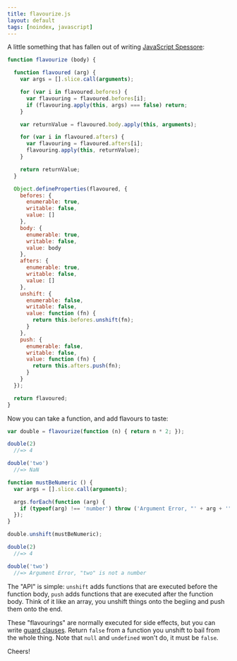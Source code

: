 ```yaml
---
title: flavourize.js
layout: default
tags: [noindex, javascript]
---
```


A little something that has fallen out of writing [JavaScript Spessore][js]:

[js]: https://leanpub.com/javascript-spessore

```javascript
function flavourize (body) {

  function flavoured (arg) {
    var args = [].slice.call(arguments);

    for (var i in flavoured.befores) {
      var flavouring = flavoured.befores[i];
      if (flavouring.apply(this, args) === false) return;
    }

    var returnValue = flavoured.body.apply(this, arguments);

    for (var i in flavoured.afters) {
      var flavouring = flavoured.afters[i];
      flavouring.apply(this, returnValue);
    }

    return returnValue;
  }

  Object.defineProperties(flavoured, {
    befores: {
      enumerable: true,
      writable: false,
      value: []
    },
    body: {
      enumerable: true,
      writable: false,
      value: body
    },
    afters: {
      enumerable: true,
      writable: false,
      value: []
    },
    unshift: {
      enumerable: false,
      writable: false,
      value: function (fn) {
        return this.befores.unshift(fn);
      }
    },
    push: {
      enumerable: false,
      writable: false,
      value: function (fn) {
        return this.afters.push(fn);
      }
    }
  });

  return flavoured;
}
```

Now you can take a function, and add flavours to taste:

```javascript
var double = flavourize(function (n) { return n * 2; });

double(2)
  //=> 4

double('two')
  //=> NaN

function mustBeNumeric () {
  var args = [].slice.call(arguments);

  args.forEach(function (arg) {
    if (typeof(arg) !== 'number') throw ('Argument Error, "' + arg + '" is not a number');
  });
}

double.unshift(mustBeNumeric);

double(2)
  //=> 4

double('two')
  //=> Argument Error, "two" is not a number
```

The "API" is simple: `unshift` adds functions that are executed before the function body, `push` adds functions that are executed after the function body. Think of it like an array, you unshift things onto the begiing and push them onto the end.

These "flavourings" are normally executed for side effects, but you can write [guard clauses](http://c2.com/cgi/wiki?GuardClause). Return `false` from a function you unshift to bail from the whole thing. Note that `null` and `undefined` won't do, it must be `false`.

Cheers!
